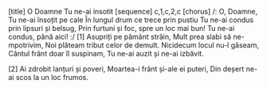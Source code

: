 [title] O Doamne Tu ne-ai insotit
[sequence] c,1,c,2,c
[chorus]
/: O, Doamne, Tu ne-ai însoțit pe cale
În lungul drum ce trece prin pustiu
Tu ne-ai condus prin lipsuri și belsug,
Prin furtuni și foc, spre un loc mai bun!
Tu ne-ai condus, până aici! :/
[1]
Asupriți pe pământ străin,
Mult prea slabi să ne-mpotrivim,
Noi plăteam tribut celor de demult.
Nicidecum locul nu-l găseam,
Cântul frânt doar îl suspinam,
Tu ne-ai auzit și ne-ai izbăvit.

[2]
Ai zdrobit lanțuri și poveri,
Moartea-i frânt și-ale ei puteri,
Din deșert ne-ai scos la un loc frumos.

